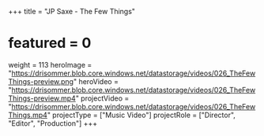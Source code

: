 +++
title = "JP Saxe - The Few Things"
# featured = 0
weight = 113
heroImage = "https://drisommer.blob.core.windows.net/datastorage/videos/026_TheFewThings-preview.png"
heroVideo = "https://drisommer.blob.core.windows.net/datastorage/videos/026_TheFewThings-preview.mp4"
projectVideo = "https://drisommer.blob.core.windows.net/datastorage/videos/026_TheFewThings.mp4"
projectType = ["Music Video"]
projectRole = ["Director", "Editor", "Production"]
+++

